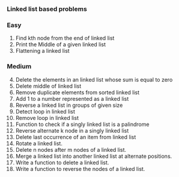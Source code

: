 ### Linked list based problems

### Easy
1. Find kth node from the end of linked list
2. Print the Middle of a given linked list
3. Flattening a linked list

### Medium
4. Delete the elements in an linked list whose sum is equal to zero
5. Delete middle of linked list
6. Remove duplicate elements from sorted linked list
7. Add 1 to a number represented as a linked list
8. Reverse a linked list in groups of given size
9.  Detect loop in linked list
10. Remove loop in linked list
11. Function to check if a singly linked list is a palindrome
12. Reverse alternate k node in a singly linked list
13. Delete last occurrence of an item from linked list
14. Rotate a linked list.
15. Delete n nodes after m nodes of a linked list.
16. Merge a linked list into another linked list at alternate positions.
17. Write a function to delete a linked list.
18. Write a function to reverse the nodes of a linked list.